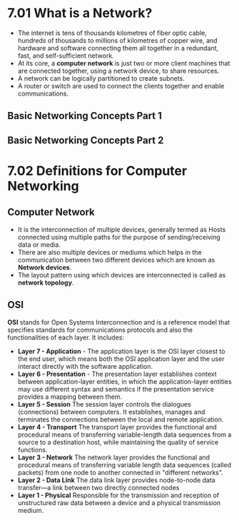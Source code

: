 # 7.01 What is a Network?
* The internet is tens of thousands kilometres of fiber optic cable, hundreds of thousands to millions of kilometres of copper wire, and hardware and software connecting them all together in a redundant, fast, and self-sufficient network.
* At its core, a **computer network** is just two or more client machines that are connected together, using a network device, to share resources.
* A network can be logically partitioned to create subnets.
* A router or switch are used to connect the clients together and enable communications.
## Basic Networking Concepts Part 1
## Basic Networking Concepts Part 2

# 7.02 Definitions for Computer Networking
## Computer Network
* It is the interconnection of multiple devices, generally termed as Hosts connected using multiple paths for the purpose of sending/receiving data or media.
* There are also multiple devices or mediums which helps in the communication between two different devices which are known as **Network devices**.
* The layout pattern using which devices are interconnected is called as **network topology**.

## OSI
**OSI** stands for Open Systems Interconnection and is a reference model that specifies standards for communications protocols and also the functionalities of each layer.
It includes:
  * **Layer 7 - Application** - The application layer is the OSI layer closest to the end user, which means both the OSI application layer and the user interact directly with the software application.
  * **Layer 6 - Presentation** - The presentation layer establishes context between application-layer entities, in which the application-layer entities may use different syntax and semantics if the presentation service provides a mapping between them.
  * **Layer 5 - Session**
The session layer controls the dialogues (connections) between computers. It establishes, manages and terminates the connections between the local and remote application.
  * **Layer 4 - Transport**
The transport layer provides the functional and procedural means of transferring variable-length data sequences from a source to a destination host, while maintaining the quality of service functions.
  * **Layer 3 - Network**
The network layer provides the functional and procedural means of transferring variable length data sequences (called packets) from one node to another connected in "different networks".
  * **Layer 2 - Data Link**
The data link layer provides node-to-node data transfer—a link between two directly connected nodes
  * **Layer 1 - Physical**
Responsible for the transmission and reception of unstructured raw data between a device and a physical transmission medium.
